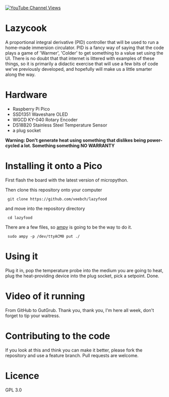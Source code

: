 [![YouTube Channel Views](https://img.shields.io/youtube/channel/views/UCz5BOU9J9pB_O0B8-rDjCWQ?label=YouTube&style=social)](https://www.youtube.com/channel/UCz5BOU9J9pB_O0B8-rDjCWQ)

# Lazycook

A proportional integral derivative (PID) controller that will be used to run a home-made immersion circulator. PID is a fancy way of saying that the code plays a game of 'Warmer', 'Colder' to get something to a value set using the UI. There is no doubt that that internet is littered with examples of these things, so it is primarily a didactic exercise that will use a few bits of code we've previously developed, and hopefully will make us a little smarter along the way.

# Hardware

- Raspberry Pi Pico 
- SSD1351 Waveshare OLED 
- WGCD KY-040 Rotary Encoder
- DS18B20 Stainless Steel Temperature Sensor 
- a plug socket 

**Warning: Don't generate heat using something that dislikes being power-cycled a lot. Something something NO WARRANTY**

# Installing it onto a Pico

First flash the board with the latest version of micropython. 

Then clone this repository onto your computer

     git clone https://github.com/veebch/lazyfood

and move into the repository directory

     cd lazyfood

There are a few files, so [ampy](https://learn.adafruit.com/micropython-basics-load-files-and-run-code/install-ampy) is going to be the way to do it.

     sudo ampy -p /dev/ttyACM0 put ./


# Using it

Plug it in, pop the temperature probe into the medium you are going to heat, plug the heat-providing device into the plug socket, pick a setpoint. Done.

# Video of it running

From GitHub to GutGrub. Thank you, thank you, I'm here all week, don't forget to tip your waitress.

# Contributing to the code

If you look at this and think you can make it better, please fork the repository and use a feature branch. Pull requests are welcome.

# Licence 
GPL 3.0
